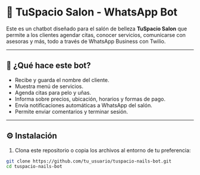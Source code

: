 # 💅 TuSpacio Salon - WhatsApp Bot

Este es un chatbot diseñado para el salón de belleza **TuSpacio Salon** que permite a los clientes agendar citas, conocer servicios, comunicarse con asesoras y más, todo a través de WhatsApp Business con Twilio.

---

## 🚀 ¿Qué hace este bot?

- Recibe y guarda el nombre del cliente.
- Muestra menú de servicios.
- Agenda citas para pelo y uñas.
- Informa sobre precios, ubicación, horarios y formas de pago.
- Envía notificaciones automáticas a WhatsApp del salón.
- Permite enviar comentarios y terminar sesión.

---

## ⚙️ Instalación

1. Clona este repositorio o copia los archivos al entorno de tu preferencia:

```bash
git clone https://github.com/tu_usuario/tuspacio-nails-bot.git
cd tuspacio-nails-bot
